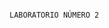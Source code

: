                                                                                LABORATORIO NÚMERO 2
